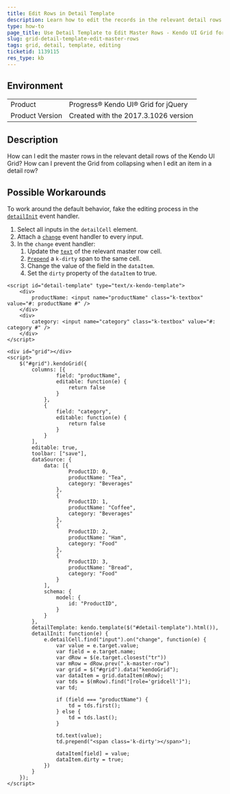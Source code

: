 ```yaml
---
title: Edit Rows in Detail Template
description: Learn how to edit the records in the relevant detail rows of the Kendo UI Grid.
type: how-to
page_title: Use Detail Template to Edit Master Rows - Kendo UI Grid for jQuery
slug: grid-detail-template-edit-master-rows
tags: grid, detail, template, editing
ticketid: 1139115
res_type: kb
---
```


## Environment

<table>
 <tr>
  <td>Product</td>
  <td>Progress® Kendo UI® Grid for jQuery</td> 
 </tr>
 <tr>
  <td>Product Version</td>
  <td>Created with the 2017.3.1026 version</td>
 </tr>
</table>

## Description

How can I edit the master rows in the relevant detail rows of the Kendo UI Grid? How can I prevent the Grid from collapsing when I edit an item in a detail row?

## Possible Workarounds

To work around the default behavior, fake the editing process in the [`detailInit`](https://docs.telerik.com/kendo-ui/api/javascript/ui/grid/events/detailinit) event handler.

1. Select all inputs in the `detailCell` element.
1. Attach a [`change`](https://api.jquery.com/change/) event handler to every input.
1. In the `change` event handler:
	1. Update the [`text`](https://api.jquery.com/text/) of the relevant master row cell.
	1. [`Prepend`](https://api.jquery.com/prepend/) a `k-dirty` span to the same cell.
	1. Change the value of the field in the `dataItem`.
	1. Set the `dirty` property of the `dataItem` to true.

```dojo
<script id="detail-template" type="text/x-kendo-template">
    <div>
        productName: <input name="productName" class="k-textbox" value="#: productName #" />
    </div>
    <div>
        category: <input name="category" class="k-textbox" value="#: category #" />
    </div>
</script>

<div id="grid"></div>
<script>
    $("#grid").kendoGrid({
        columns: [{
                field: "productName",
                editable: function(e) {
                    return false
                }
            },
            {
                field: "category",
                editable: function(e) {
                    return false
                }
            }
        ],
        editable: true,
        toolbar: ["save"],
        dataSource: {
            data: [{
                    ProductID: 0,
                    productName: "Tea",
                    category: "Beverages"
                },
                {
                    ProductID: 1,
                    productName: "Coffee",
                    category: "Beverages"
                },
                {
                    ProductID: 2,
                    productName: "Ham",
                    category: "Food"
                },
                {
                    ProductID: 3,
                    productName: "Bread",
                    category: "Food"
                }
            ],
            schema: {
                model: {
                    id: "ProductID",
                }
            }
        },
        detailTemplate: kendo.template($("#detail-template").html()),
        detailInit: function(e) {
            e.detailCell.find("input").on("change", function(e) {
                var value = e.target.value;
                var field = e.target.name;
                var dRow = $(e.target.closest("tr"))
                var mRow = dRow.prev(".k-master-row")
                var grid = $("#grid").data("kendoGrid");
                var dataItem = grid.dataItem(mRow);
                var tds = $(mRow).find("[role='gridcell']");
                var td;

                if (field === "productName") {
                    td = tds.first();
                } else {
                    td = tds.last();
                }

                td.text(value);
                td.prepend("<span class='k-dirty'></span>");

                dataItem[field] = value;
                dataItem.dirty = true;
            })
        }
    });
</script>
```
